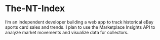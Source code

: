 # The-NT-Index
I’m an independent developer building a web app to track historical eBay sports card sales and trends. I plan to use the Marketplace Insights API to analyze market movements and visualize data for collectors.
